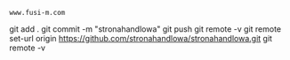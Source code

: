 	www.fusi-m.com
git add .
git commit -m "stronahandlowa"
git push
git remote -v
git remote set-url origin https://github.com/stronahandlowa/stronahandlowa.git
git remote -v
